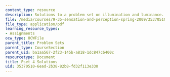 ```yaml
---
content_type: resource
description: Solutions to a problem set on illumination and luminance.
file: /media/courses/9-35-sensation-and-perception-spring-2009/353705106ead2b3882b8fd32f113e330_MIT9_35s09_sol_pset04.pdf
file_type: application/pdf
learning_resource_types:
- Assignments
ocw_type: OCWFile
parent_title: Problem Sets
parent_type: CourseSection
parent_uid: ba1aa567-2f23-145b-a818-1dc847c6400c
resourcetype: Document
title: Pset 4 Solutions
uid: 35370510-6ead-2b38-82b8-fd32f113e330
---
```

